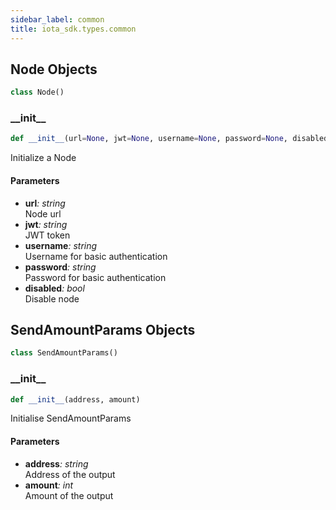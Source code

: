 ```yaml
---
sidebar_label: common
title: iota_sdk.types.common
---
```


## Node Objects

```python
class Node()
```

### \_\_init\_\_

```python
def __init__(url=None, jwt=None, username=None, password=None, disabled=None)
```

Initialize a Node

#### Parameters

* __url__*: string*  
    Node url
* __jwt__*: string*  
    JWT token
* __username__*: string*  
    Username for basic authentication
* __password__*: string*  
    Password for basic authentication
* __disabled__*: bool*  
    Disable node

## SendAmountParams Objects

```python
class SendAmountParams()
```

### \_\_init\_\_

```python
def __init__(address, amount)
```

Initialise SendAmountParams

#### Parameters

* __address__*: string*  
    Address of the output
* __amount__*: int*  
    Amount of the output

